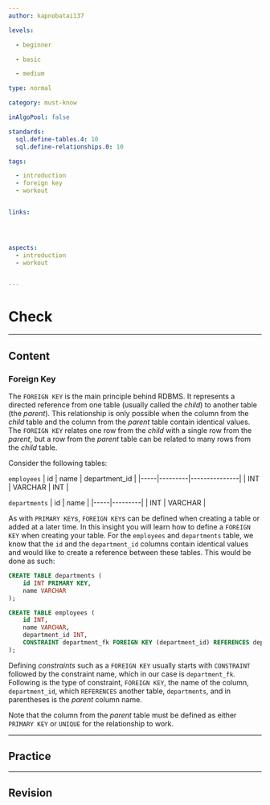 ```yaml
---
author: kapnobatai137

levels:

  - beginner

  - basic

  - medium

type: normal

category: must-know

inAlgoPool: false

standards:
  sql.define-tables.4: 10
  sql.define-relationships.0: 10

tags:

  - introduction
  - foreign key
  - workout


links:




aspects:
  - introduction
  - workout


---
```


# Check

---
## Content

### Foreign Key

The `FOREIGN KEY` is the main principle behind RDBMS. It represents a directed reference from one table (usually called the *child*) to another table (the *parent*). This relationship is only possible when the column from the *child* table and the column from the *parent* table contain identical values. The `FOREIGN KEY` relates one row from the *child* with a single row from the *parent*, but a row from the *parent* table can be related to many rows from the *child* table.

Consider the following tables:

`employees`
| id  | name    | department_id |
|-----|---------|---------------|
| INT | VARCHAR | INT           |

`departments`
| id  | name    |
|-----|---------|
| INT | VARCHAR |

As with `PRIMARY KEY`s, `FOREIGN KEY`s can be defined when creating a table or added at a later time. In this insight you will learn how to define a `FOREIGN KEY` when creating your table. For the `employees` and `departments` table, we know that the `id` and the `department_id` columns contain identical values and would like to create a reference between these tables. This would be done as such:

```sql
CREATE TABLE departments (
    id INT PRIMARY KEY,
    name VARCHAR
);

CREATE TABLE employees (
    id INT,
    name VARCHAR,
    department_id INT,
    CONSTRAINT department_fk FOREIGN KEY (department_id) REFERENCES departments(id)
);
```

Defining *constraints* such as a `FOREIGN KEY` usually starts with `CONSTRAINT` followed by the constraint name, which in our case is `department_fk`. Following is the type of constraint, `FOREIGN KEY`, the name of the column, `department_id`, which `REFERENCES` another table, `departments`, and in parentheses is the *parent* column name.

Note that the column from the *parent* table must be defined as either `PRIMARY KEY` or `UNIQUE` for the relationship to work.

---
## Practice



---
## Revision

